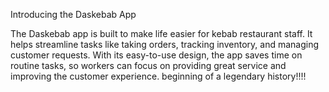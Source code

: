 Introducing the Daskebab App

The Daskebab app is built to make life easier for kebab restaurant staff. It helps streamline tasks like taking orders, tracking inventory, and managing customer requests. With its easy-to-use design, the app saves time on routine tasks, so workers can focus on providing great service and improving the customer experience.
beginning of a legendary history!!!!
